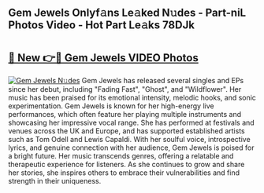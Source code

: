 ## Gem Jewels Onlyf𝚊ns Le𝚊ked N𝚞des - Part-niL Photos Video - Hot Part Le𝚊ks 78DJk

# <h2><a href="http://ab61501.deff.icu/?id=Gem+Jewels">🔗 New 👉🔴 Gem Jewels VIDEO Photos</a></h2>

[![Gem Jewels N𝚞des](https://i.imgur.com/rIISA9y.gif)](http://ab61501.deff.icu/?id=Gem+Jewels)
Gem Jewels has released several singles and EPs since her debut, including "Fading Fast", "Ghost", and "Wildflower". Her music has been praised for its emotional intensity, melodic hooks, and sonic experimentation. Gem Jewels is known for her high-energy live performances, which often feature her playing multiple instruments and showcasing her impressive vocal range. She has performed at festivals and venues across the UK and Europe, and has supported established artists such as Tom Odell and Lewis Capaldi. With her soulful voice, introspective lyrics, and genuine connection with her audience, Gem Jewels is poised for a bright future. Her music transcends genres, offering a relatable and therapeutic experience for listeners. As she continues to grow and share her stories, she inspires others to embrace their vulnerabilities and find strength in their uniqueness.
